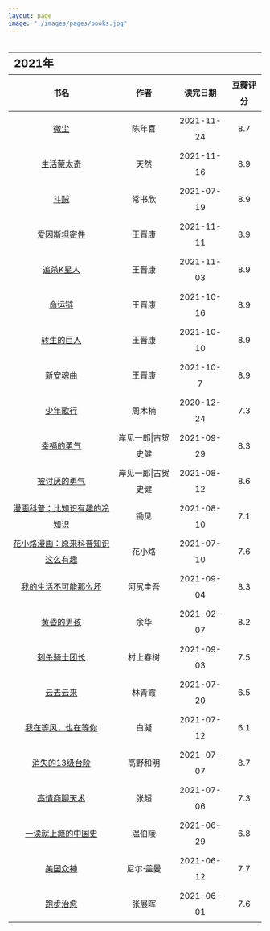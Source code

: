 ```yaml
---
layout: page
image: "./images/pages/books.jpg"
---
```

<table style="line-height:32px;width:100%; height:100%; margin: 0 auto;text-align:center;border-bottom:1px solid;">
    <thead>
        <tr>
            <th colspan="4" style="text-align:left;font-size:22px;">2021年</th>
        </tr>
        <tr style="border-bottom:1px solid; border-top:1px solid;">
    　       <th>书名</th>
             <th>作者</th>
             <th>读完日期</th>
             <th>豆瓣评分</th>
        </tr>
　　</thead>
    <tbody>
    　　<tr>
    　　　　　<td><a href="https://book.douban.com/subject/35585201/" target="_blank">微尘</a></td>
    　　　　　<td>陈年喜</td>
    　　　　　<td>2021-11-24</td>
    　　　　　<td>8.7</td>
    　　</tr>
    　　<tr>
    　　　　　<td><a href="https://book.douban.com/subject/35088492/" target="_blank">生活蒙太奇</a></td>
    　　　　　<td>天然</td>
    　　　　　<td>2021-11-16</td>
    　　　　　<td>8.9</td>
    　　</tr>
    　　<tr>
    　　　　　<td><a href="" target="_blank">斗贼</a></td>
    　　　　　<td>常书欣</td>
    　　　　　<td>2021-07-19</td>
    　　　　　<td>8.9</td>
    　　</tr>
    　　<tr>
    　　　　　<td><a href="https://book.douban.com/subject/26776239/" target="_blank">爱因斯坦密件</a></td>
    　　　　　<td>王晋康</td>
    　　　　　<td>2021-11-11</td>
    　　　　　<td>8.9</td>
    　　</tr>
    　　<tr>
    　　　　　<td><a href="https://book.douban.com/subject/26647632/" target="_blank">追杀K星人</a></td>
    　　　　　<td>王晋康</td>
    　　　　　<td>2021-11-03</td>
    　　　　　<td>8.9</td>
    　　</tr>
    　　<tr>
    　　　　　<td><a href="https://book.douban.com/subject/30176156/" target="_blank">命运链</a></td>
    　　　　　<td>王晋康</td>
    　　　　　<td>2021-10-16</td>
    　　　　　<td>8.9</td>
    　　</tr>
    　　<tr>
    　　　　　<td><a href="https://book.douban.com/subject/30176145/" target="_blank">转生的巨人</a></td>
    　　　　　<td>王晋康</td>
    　　　　　<td>2021-10-10</td>
    　　　　　<td>8.9</td>
    　　</tr>
    　　<tr>
    　　　　　<td><a href="https://book.douban.com/subject/30176143/" target="_blank">新安魂曲</a></td>
    　　　　　<td>王晋康</td>
    　　　　　<td>2021-10-7</td>
    　　　　　<td>8.9</td>
    　　</tr>
    　　<tr>
    　　　　　<td><a href="https://book.douban.com/subject/30487859/" target="_blank">少年歌行</a></td>
    　　　　　<td>周木楠</td>
    　　　　　<td>2020-12-24</td>
    　　　　　<td>7.3</td>
    　　</tr>
    　　<tr>
    　　　　　<td><a href="https://book.douban.com/subject/27039296/" target="_blank">幸福的勇气</a></td>
    　　　　　<td>岸见一郎|古贺史健</td>
    　　　　　<td>2021-09-29</td>
    　　　　　<td>8.3</td>
    　　</tr>
    　　<tr>
    　　　　　<td><a href="https://book.douban.com/subject/26369699/" target="_blank">被讨厌的勇气</a></td>
    　　　　　<td>岸见一郎|古贺史健</td>
    　　　　　<td>2021-08-12</td>
    　　　　　<td>8.6</td>
    　　</tr>
    　　<tr>
    　　　　　<td><a href="https://book.douban.com/subject/34858131/" target="_blank">漫画科普：比知识有趣的冷知识</a></td>
    　　　　　<td>锄见</td>
    　　　　　<td>2021-08-10</td>
    　　　　　<td>7.1</td>
    　　</tr>
    　　<tr>
    　　　　　<td><a href="https://book.douban.com/subject/35498312/" target="_blank">花小烙漫画：原来科普知识这么有趣</a></td>
    　　　　　<td>花小烙</td>
    　　　　　<td>2021-07-10</td>
    　　　　　<td>7.6</td>
    　　</tr>
    　　<tr>
    　　　　　<td><a href="https://book.douban.com/subject/30191460/" target="_blank">我的生活不可能那么坏</a></td>
    　　　　　<td>河尻圭吾</td>
    　　　　　<td>2021-09-04</td>
    　　　　　<td>8.3</td>
    　　</tr>
    　　<tr>
    　　　　　<td><a href="https://book.douban.com/subject/20397280/" target="_blank">黄昏的男孩</a></td>
    　　　　　<td>余华</td>
    　　　　　<td>2021-02-07</td>
    　　　　　<td>8.2</td>
    　　</tr>
    　　<tr>
    　　　　　<td><a href="https://book.douban.com/subject/27199470/" target="_blank">刺杀骑士团长</a></td>
    　　　　　<td>村上春树</td>
    　　　　　<td>2021-09-03</td>
    　　　　　<td>7.5</td>
    　　</tr>
    　　<tr>
    　　　　　<td><a href="https://book.douban.com/subject/26133987/" target="_blank">云去云来</a></td>
    　　　　　<td>林青霞</td>
    　　　　　<td>2021-07-20</td>
    　　　　　<td>6.5</td>
    　　</tr>
    　　<tr>
    　　　　　<td><a href="https://book.douban.com/subject/27067812/" target="_blank">我在等风，也在等你</a></td>
    　　　　　<td>白凝</td>
    　　　　　<td>2021-07-12</td>
    　　　　　<td>6.1</td>
    　　</tr>
    　　<tr>
    　　　　　<td><a href="https://book.douban.com/subject/34996429/" target="_blank">消失的13级台阶</a></td>
    　　　　　<td>高野和明</td>
    　　　　　<td>2021-07-07</td>
    　　　　　<td>8.7</td>
    　　</tr>
    　　<tr>
    　　　　　<td><a href="https://book.douban.com/subject/27196897/" target="_blank">高情商聊天术</a></td>
    　　　　　<td>张超</td>
    　　　　　<td>2021-07-06</td>
    　　　　　<td>7.3</td>
    　　</tr>
    　　<tr>
    　　　　　<td><a href="https://book.douban.com/subject/35152387/" target="_blank">一读就上瘾的中国史</a></td>
    　　　　　<td>温伯陵</td>
    　　　　　<td>2021-06-29</td>
    　　　　　<td>6.8</td>
    　　</tr>
    　　<tr>
    　　　　　<td><a href="https://book.douban.com/subject/26962859/" target="_blank">美国众神</a></td>
    　　　　　<td>尼尔·盖曼</td>
    　　　　　<td>2021-06-12</td>
    　　　　　<td>7.7</td>
    　　</tr>
    　　<tr>
    　　　　　<td><a href="https://book.douban.com/subject/35200726/" target="_blank">跑步治愈</a></td>
    　　　　　<td>张展晖</td>
    　　　　　<td>2021-06-01</td>
    　　　　　<td>7.6</td>
    　　</tr>
    </tbody>
</table>

<br/>
<table style="line-height:32px;width:100%; height:100%; margin: 0 auto;text-align:center;border-bottom:1px solid;">
    <thead>
        <tr>
            <th colspan="4" style="text-align:left;font-size:22px;">2020年</th>
        </tr>
        <tr style="border-bottom:1px solid; border-top:1px solid;">
    　       <th>书名</th>
             <th>作者</th>
             <th>读完日期</th>
             <th>豆瓣评分</th>
        </tr>
　　</thead>
    <tbody>
    　　<tr>
    　　　　　<td><a href="https://book.douban.com/subject/30254298/" target="_blank">云边有个小卖部</a></td>
    　　　　　<td>张嘉佳</td>
    　　　　　<td>2020-06-15</td>
    　　　　　<td>7.5</td>
    　　</tr>
    　　<tr>
    　　　　　<td><a href="https://book.douban.com/subject/35050614/" target="_blank">我的二本学生</a></td>
    　　　　　<td>黄灯</td>
    　　　　　<td>2020-12-23</td>
    　　　　　<td>7.6</td>
    　　</tr>
    　　<tr>
    　　　　　<td><a href="https://book.douban.com/subject/33420644/" target="_blank">你可以帮我挠挠背吗？</a></td>
    　　　　　<td>乔里·约翰</td>
    　　　　　<td>2020-12-01</td>
    　　　　　<td>6.4</td>
    　　</tr>
    　　<tr>
    　　　　　<td><a href="https://book.douban.com/subject/30188473/" target="_blank">无梦之境</a></td>
    　　　　　<td>七堇年</td>
    　　　　　<td>2020-11-16</td>
    　　　　　<td>6.3</td>
    　　</tr>
    　　<tr>
    　　　　　<td><a href="https://book.douban.com/subject/2340100/" target="_blank">遇见未知的自己</a></td>
    　　　　　<td>张德芬</td>
    　　　　　<td>2020-05-11</td>
    　　　　　<td>8.0</td>
    　　</tr>
    　　<tr>
    　　　　　<td><a href="https://book.douban.com/subject/1039060/" target="_blank">玉米</a></td>
    　　　　　<td>毕飞宇</td>
    　　　　　<td>2020-10-21</td>
    　　　　　<td>7.8</td>
    　　</tr>
    　　<tr>
    　　　　　<td><a href="https://book.douban.com/subject/35101682/" target="_blank">一起来粉碎朋友圈养生谣言</a></td>
    　　　　　<td>好奇博士团队</td>
    　　　　　<td>2020-10-08</td>
    　　　　　<td>7.4</td>
    　　</tr>
    　　<tr>
    　　　　　<td><a href="https://book.douban.com/subject/35200639/" target="_blank">半小时预防常见病</a></td>
    　　　　　<td>陈磊</td>
    　　　　　<td>2020-09-29</td>
    　　　　　<td>6.6</td>
    　　</tr>
    　　<tr>
    　　　　　<td><a href="https://book.douban.com/subject/26417188/" target="_blank">过简单而有品质的生活</a></td>
    　　　　　<td>加藤裕子</td>
    　　　　　<td>2020-09-28</td>
    　　　　　<td>6.6</td>
    　　</tr>
    　　<tr>
    　　　　　<td><a href="https://book.douban.com/subject/30820746/" target="_blank">大涨见识的杂学知识</a></td>
    　　　　　<td>蒲公英</td>
    　　　　　<td>2020-09-27</td>
    　　　　　<td>5.7</td>
    　　</tr>
    　　<tr>
    　　　　　<td><a href="https://book.douban.com/subject/34990848/" target="_blank">好好生活，慢慢相遇</a></td>
    　　　　　<td>林帝浣</td>
    　　　　　<td>2020-09-25</td>
    　　　　　<td>7.5</td>
    　　</tr>
    　　<tr>
    　　　　　<td><a href="https://book.douban.com/subject/33455758/" target="_blank">说出来你可能不信</a></td>
    　　　　　<td>SME</td>
    　　　　　<td>2020-09-22</td>
    　　　　　<td>6.8</td>
    　　</tr>
    　　<tr>
    　　　　　<td><a href="https://book.douban.com/subject/21966356/" target="_blank">沃兹传：与苹果一起疯狂</a></td>
    　　　　　<td>史蒂夫·沃兹尼亚克</td>
    　　　　　<td>2020-09-08</td>
    　　　　　<td>8.2</td>
    　　</tr>
    　　<tr>
    　　　　　<td><a href="https://book.douban.com/subject/34875818/" target="_blank">硅谷之火：个人计算机的诞生与衰落</a></td>
    　　　　　<td>迈克尔·斯韦因</td>
    　　　　　<td>2020-08-31</td>
    　　　　　<td>7.8</td>
    　　</tr>
    　　<tr>
    　　　　　<td><a href="https://book.douban.com/subject/34854338/" target="_blank">燃烧</a></td>
    　　　　　<td>午晔</td>
    　　　　　<td>2020-06-15</td>
    　　　　　<td>6.3</td>
    　　</tr>
    　　<tr>
    　　　　　<td><a href="https://book.douban.com/subject/30372199/" target="_blank">天谴者</a></td>
    　　　　　<td>法医秦明</td>
    　　　　　<td>2020-08-20</td>
    　　　　　<td>7.2</td>
    　　</tr>
    　　<tr>
    　　　　　<td><a href="https://book.douban.com/subject/27083910/" target="_blank">偷窥者</a></td>
    　　　　　<td>法医秦明</td>
    　　　　　<td>2020-08-10</td>
    　　　　　<td>7.4</td>
    　　</tr>
    　　<tr>
    　　　　　<td><a href="https://book.douban.com/subject/34821118/" target="_blank">知乎日历2020：有问题的日历</a></td>
    　　　　　<td>知乎</td>
    　　　　　<td>2020-08-06</td>
    　　　　　<td>6.2</td>
    　　</tr>
    　　<tr>
    　　　　　<td><a href="https://book.douban.com/subject/26772419/" target="_blank">幸存者</a></td>
    　　　　　<td>秦明</td>
    　　　　　<td>2020-07-31</td>
    　　　　　<td>7.5</td>
    　　</tr>
    　　<tr>
    　　　　　<td><a href="https://book.douban.com/subject/26349251/" target="_blank">清道夫</a></td>
    　　　　　<td>秦明</td>
    　　　　　<td>2020-07-24</td>
    　　　　　<td>7.4</td>
    　　</tr>
    　　<tr>
    　　　　　<td><a href="https://book.douban.com/subject/25896617/" target="_blank">第十一根手指</a></td>
    　　　　　<td>秦明</td>
    　　　　　<td>2020-07-13</td>
    　　　　　<td>7.3</td>
    　　</tr>
    　　<tr>
    　　　　　<td><a href="https://book.douban.com/subject/24531011/" target="_blank">无声的证词</a></td>
    　　　　　<td>法医秦明</td>
    　　　　　<td>2020-07-07</td>
    　　　　　<td>7.5</td>
    　　</tr>
    　　<tr>
    　　　　　<td><a href="https://book.douban.com/subject/26425831/" target="_blank">斯通纳</a></td>
    　　　　　<td>约翰·威廉斯</td>
    　　　　　<td>2020-06-21</td>
    　　　　　<td>8.8</td>
    　　</tr>
    　　<tr>
    　　　　　<td><a href="https://book.douban.com/subject/26638272/" target="_blank">天年</a></td>
    　　　　　<td>何夕</td>
    　　　　　<td>2020-06-09</td>
    　　　　　<td>7.1</td>
    　　</tr>
    　　<tr>
    　　　　　<td><a href="https://book.douban.com/subject/34953939/" target="_blank">巨大的拥抱</a></td>
    　　　　　<td>物久保</td>
    　　　　　<td>2020-05-30</td>
    　　　　　<td>8.1</td>
    　　</tr>
    　　<tr>
    　　　　　<td><a href="https://book.douban.com/subject/27003014/" target="_blank">半小时漫画中国史</a></td>
    　　　　　<td>二混子</td>
    　　　　　<td>2020-05-28</td>
    　　　　　<td>7.5</td>
    　　</tr>
    　　<tr>
    　　　　　<td><a href="https://book.douban.com/subject/27167935/" target="_blank">愿所有的相遇，都恰逢其时</a></td>
    　　　　　<td>DTT</td>
    　　　　　<td>2020-05-22</td>
    　　　　　<td>6.8</td>
    　　</tr>
    　　<tr>
    　　　　　<td><a href="https://book.douban.com/subject/26437752/" target="_blank">灯下尘</a></td>
    　　　　　<td>七堇年</td>
    　　　　　<td>2020-04-30</td>
    　　　　　<td>6.8</td>
    　　</tr>
    　　<tr>
    　　　　　<td><a href="https://book.douban.com/subject/26117896/" target="_blank">故事的开始</a></td>
    　　　　　<td>幾米</td>
    　　　　　<td>2020-02-06</td>
    　　　　　<td>8.1</td>
    　　</tr>
    　　<tr>
    　　　　　<td><a href="https://book.douban.com/subject/26971527/" target="_blank">与你重逢</a></td>
    　　　　　<td>马克·李维</td>
    　　　　　<td>2020-01-03</td>
    　　　　　<td>7.2</td>
    　　</tr>
    </tbody>
</table>

<br/>
<table style="line-height:32px;width:100%; height:100%; margin: 0 auto;text-align:center;border-bottom:1px solid;">
    <thead>
        <tr>
            <th colspan="4" style="text-align:left;font-size:22px;">2019年</th>
        </tr>
        <tr style="border-bottom:1px solid; border-top:1px solid;">
    　       <th>书名</th>
             <th>作者</th>
             <th>读完日期</th>
             <th>豆瓣评分</th>
        </tr>
　　</thead>
    <tbody>
    　　<tr>
    　　　　　<td><a href="https://book.douban.com/subject/25982254/" target="_blank">大萝卜和难挑的鳄梨</a></td>
    　　　　　<td>村上春树 </td>
    　　　　　<td></td>
    　　　　　<td>8.1</td>
    　　</tr>
    　　<tr>
    　　　　　<td><a href="https://book.douban.com/subject/25896113/" target="_blank">眼眶会红的人，一辈子都不会老</a></td>
    　　　　　<td>夏奈</td>
    　　　　　<td></td>
    　　　　　<td>6.6</td>
    　　</tr>
　　    <tr>
    　　　　　<td><a href="https://book.douban.com/subject/26898909/" target="_blank">时间的女儿</a></td>
    　　　　　<td>八月长安</td>
    　　　　　<td></td>
    　　　　　<td>7.7</td>
    　　</tr>
    　　<tr>
    　　　　　<td><a href="https://book.douban.com/subject/26382433/" target="_blank">无声告白</a></td>
    　　　　　<td>伍绮诗</td>
    　　　　　<td></td>
    　　　　　<td>8.2</td>
    　　</tr>
　　    <tr>
    　　　　　<td><a href="https://book.douban.com/subject/3244055/" target="_blank">群</a></td>
    　　　　　<td>弗兰克·施茨廷</td>
    　　　　　<td></td>
    　　　　　<td>7.9</td>
    　　</tr>
    　　<tr>
    　　　　　<td><a href="https://book.douban.com/subject/1080370/" target="_blank">情书</a></td>
    　　　　　<td>岩井俊二</td>
    　　　　　<td></td>
    　　　　　<td>8.6</td>
    　　</tr>
    　　<tr>
    　　　　　<td><a href="https://book.douban.com/subject/20449829/" target="_blank">我杀了他</a></td>
    　　　　　<td>东野圭吾</td>
    　　　　　<td></td>
    　　　　　<td>7.4</td>
    　　</tr>
　　    <tr>
    　　　　　<td><a href="" target="_blank">我们向何处去</a></td>
    　　　　　<td>王晋康</td>
    　　　　　<td></td>
    　　　　　<td>-</td>
    　　</tr>
    　　<tr>
    　　　　　<td><a href="https://book.douban.com/subject/3448653/" target="_blank">十字</a></td>
    　　　　　<td>王晋康</td>
    　　　　　<td></td>
    　　　　　<td>7.3</td>
    　　</tr>
    　　<tr>
    　　　　　<td><a href="https://book.douban.com/subject/27126634/" target="_blank">一禅小和尚:暖心治愈合集</a></td>
    　　　　　<td>一禅小和尚</td>
    　　　　　<td></td>
    　　　　　<td>8.0</td>
    　　</tr>
    　　<tr>
    　　　　　<td><a href="https://book.douban.com/subject/34799480/" target="_blank">天气之子</a></td>
    　　　　　<td>新海诚</td>
    　　　　　<td></td>
    　　　　　<td>7.2</td>
    　　</tr>
    　　<tr>
    　　　　　<td><a href="https://book.douban.com/subject/30475767/" target="_blank">人生海海</a></td>
    　　　　　<td>麦家</td>
    　　　　　<td></td>
    　　　　　<td>8.1</td>
    　　</tr>
    　　<tr>
    　　　　　<td><a href="https://book.douban.com/subject/25729093/" target="_blank">中国太阳</a></td>
    　　　　　<td>刘慈欣</td>
    　　　　　<td></td>
    　　　　　<td>8.5</td>
    　　</tr>
    　　<tr>
    　　　　　<td><a href="https://book.douban.com/subject/26631838/" target="_blank">第三次拯救未来世界</a></td>
    　　　　　<td>刘慈欣</td>
    　　　　　<td></td>
    　　　　　<td>7.9</td>
    　　</tr>
    　　<tr>
    　　　　　<td><a href="https://book.douban.com/subject/26416401/" target="_blank">我敢在你怀里孤独</a></td>
    　　　　　<td>刘若英</td>
    　　　　　<td></td>
    　　　　　<td>7.3</td>
    　　</tr>
    　　<tr>
    　　　　　<td><a href="https://book.douban.com/subject/30434719/" target="_blank">很冷很冷的冷门知识</a></td>
    　　　　　<td>尹霞</td>
    　　　　　<td></td>
    　　　　　<td>4.7</td>
    　　</tr>
    　　<tr>
    　　　　　<td><a href="https://book.douban.com/subject/26712353/" target="_blank">血疫:埃博拉的故事</a></td>
    　　　　　<td>理查德·普雷斯顿</td>
    　　　　　<td></td>
    　　　　　<td>8.6</td>
    　　</tr>
    　　<tr>
    　　　　　<td><a href="https://book.douban.com/subject/26791407/" target="_blank">孤独深处</a></td>
    　　　　　<td>郝景芳</td>
    　　　　　<td></td>
    　　　　　<td>6.4</td>
    　　</tr>
    　　<tr>
    　　　　　<td><a href="https://book.douban.com/subject/30229625/" target="_blank">终有一天你会懂</a></td>
    　　　　　<td>琢磨先生</td>
    　　　　　<td></td>
    　　　　　<td>6.7</td>
    　　</tr>
    　　<tr>
    　　　　　<td><a href="https://book.douban.com/subject/26807576/" target="_blank">赡养人类</a></td>
    　　　　　<td>刘慈欣</td>
    　　　　　<td></td>
    　　　　　<td>8.6</td>
    　　</tr>
    　　<tr>
    　　　　　<td><a href="https://book.douban.com/subject/34954110/" target="_blank">圆圆的肥皂泡</a></td>
    　　　　　<td>刘慈欣</td>
    　　　　　<td></td>
    　　　　　<td>7.7</td>
    　　</tr>
    　　<tr>
    　　　　　<td><a href="https://book.douban.com/subject/35314078/" target="_blank">纤维</a></td>
    　　　　　<td>刘慈欣</td>
    　　　　　<td></td>
    　　　　　<td>7.5</td>
    　　</tr>
    　　<tr>
    　　　　　<td><a href="https://book.douban.com/subject/3006581/" target="_blank">无人生还</a></td>
    　　　　　<td>阿加莎・克里斯蒂</td>
    　　　　　<td></td>
    　　　　　<td>8.9</td>
    　　</tr>
    　　<tr>
    　　　　　<td><a href="https://book.douban.com/subject/33455250/" target="_blank">乡村教师</a></td>
    　　　　　<td>刘慈欣</td>
    　　　　　<td></td>
    　　　　　<td>7.8</td>
    　　</tr>
    　　<tr>
    　　　　　<td><a href="https://book.douban.com/subject/1030651/" target="_blank">散文杂志</a></td>
    　　　　　<td>散文杂志社编</td>
    　　　　　<td></td>
    　　　　　<td>9.2</td>
    　　</tr>
    　　<tr>
    　　　　　<td><a href="https://book.douban.com/subject/30203081/" target="_blank">关键是品味</a></td>
    　　　　　<td>松浦弥太郎</td>
    　　　　　<td></td>
    　　　　　<td>6.3</td>
    　　</tr>
    　　<tr>
    　　　　　<td><a href="https://book.douban.com/subject/25809269/" target="_blank">目送:龙应台“人生三书”之三</a></td>
    　　　　　<td>龙应台</td>
    　　　　　<td></td>
    　　　　　<td>8.4</td>
    　　</tr>
    　　<tr>
    　　　　　<td><a href="https://book.douban.com/subject/26935435/" target="_blank">大裂</a></td>
    　　　　　<td>胡迁</td>
    　　　　　<td></td>
    　　　　　<td>7.7</td>
    　　</tr>
    　　<tr>
    　　　　　<td><a href="https://book.douban.com/subject/27131763/" target="_blank">如何有效整理信息</a></td>
    　　　　　<td>奥野宣之</td>
    　　　　　<td></td>
    　　　　　<td>6.8</td>
    　　</tr>
    　　<tr>
    　　　　　<td><a href="https://book.douban.com/subject/26314932/" target="_blank">言叶之庭</a></td>
    　　　　　<td>新海诚</td>
    　　　　　<td></td>
    　　　　　<td>8.4</td>
    　　</tr>
    　　<tr>
    　　　　　<td><a href="https://book.douban.com/subject/26789264/" target="_blank">极简生活:简而美的生活</a></td>
    　　　　　<td>有川真由美</td>
    　　　　　<td></td>
    　　　　　<td>6.4</td>
    　　</tr>
    　　<tr>
    　　　　　<td><a href="https://book.douban.com/subject/30270830/" target="_blank">奇迹唱片行</a></td>
    　　　　　<td>蕾秋·乔伊斯</td>
    　　　　　<td></td>
    　　　　　<td>7.0</td>
    　　</tr>
    　　<tr>
    　　　　　<td><a href="https://book.douban.com/subject/25803923/" target="_blank">你是我不及的梦</a></td>
    　　　　　<td>三毛</td>
    　　　　　<td></td>
    　　　　　<td>7.8</td>
    　　</tr>
    　　<tr>
    　　　　　<td><a href="https://book.douban.com/subject/2070844/" target="_blank">梦里花落知多少</a></td>
    　　　　　<td>三毛</td>
    　　　　　<td></td>
    　　　　　<td>8.8</td>
    　　</tr>
    　　<tr>
    　　　　　<td><a href="https://book.douban.com/subject/30267763/" target="_blank">有点意思:我的电影日记</a></td>
    　　　　　<td>黄渤</td>
    　　　　　<td></td>
    　　　　　<td>7.1</td>
    　　</tr>
    </tbody>
</table>

<table style="line-height:32px;width:100%; height:100%; margin: 0 auto;text-align:center;border-bottom:1px solid;">
    <thead>
        <tr>
            <th colspan="4" style="text-align:left;font-size:22px;">2018年</th>
        </tr>
        <tr style="border-bottom:1px solid; border-top:1px solid;">
    　       <th>书名</th>
             <th>作者</th>
             <th>读完日期</th>
             <th>豆瓣评分</th>
        </tr>
　　</thead>
    <tbody>
    　　<tr>
    　　　　　<td><a href="https://book.douban.com/subject/6518605/" target="_blank">三体(全集)</a></td>
    　　　　　<td>刘慈欣</td>
    　　　　　<td></td>
    　　　　　<td>9.4</td>
    　　</tr>
    　　<tr>
    　　　　　<td><a href="https://book.douban.com/subject/34447010/" target="_blank">一禅小和尚</a></td>
    　　　　　<td>一禅小和尚</td>
    　　　　　<td></td>
    　　　　　<td>8.3</td>
    　　</tr>
    　　<tr>
    　　　　　<td><a href="https://book.douban.com/subject/26602392/" target="_blank">你今天真好看</a></td>
    　　　　　<td>莉兹•克里莫</td>
    　　　　　<td></td>
    　　　　　<td>8.6</td>
    　　</tr>
    　　<tr>
    　　　　　<td><a href="https://book.douban.com/subject/26679174/" target="_blank">杨绛传</a></td>
    　　　　　<td>罗银胜</td>
    　　　　　<td></td>
    　　　　　<td>8.3</td>
    　　</tr>
    　　<tr>
    　　　　　<td><a href="https://book.douban.com/subject/20458045/" target="_blank">老九门</a></td>
    　　　　　<td>南派三叔</td>
    　　　　　<td></td>
    　　　　　<td>7.9</td>
    　　</tr>
    　　<tr>
    　　　　　<td><a href="https://book.douban.com/subject/1770782/" target="_blank">追风筝的人</a></td>
    　　　　　<td>卡勒德·胡赛尼</td>
    　　　　　<td></td>
    　　　　　<td>8.9</td>
    　　</tr>
    　　<tr>
    　　　　　<td><a href="https://book.douban.com/subject/26729408/" target="_blank">甘地自传</a></td>
    　　　　　<td>M.K.甘地</td>
    　　　　　<td></td>
    　　　　　<td>8.1</td>
    　　</tr>
    　　<tr>
    　　　　　<td><a href="https://book.douban.com/subject/27122523/" target="_blank">感谢自己的不完美</a></td>
    　　　　　<td>武志红</td>
    　　　　　<td></td>
    　　　　　<td>8.0</td>
    　　</tr>
    　　<tr>
    　　　　　<td><a href="" target="_blank">首届世界华语悬疑大赛优秀作品选集</a></td>
    　　　　　<td>-</td>
    　　　　　<td></td>
    　　　　　<td>-</td>
    　　</tr>
    　　<tr>
    　　　　　<td><a href="" target="_blank">达芬奇</a></td>
    　　　　　<td>皮波人物国际名人研究中心编著</td>
    　　　　　<td></td>
    　　　　　<td></td>
    　　</tr>
    　　<tr>
    　　　　　<td><a href="https://book.douban.com/series/29401" target="_blank">Mo现代推理馆</a></td>
    　　　　　<td>最推理杂志</td>
    　　　　　<td></td>
    　　　　　<td>-</td>
    　　</tr>
    　　<tr>
    　　　　　<td><a href="https://book.douban.com/subject/26853417/" target="_blank">我有故事，你有酒吗？</a></td>
    　　　　　<td>关东野客</td>
    　　　　　<td></td>
    　　　　　<td>5.6</td>
    　　</tr>
    　　<tr>
    　　　　　<td><a href="https://book.douban.com/subject/25984204/" target="_blank">乖，摸摸头</a></td>
    　　　　　<td>大冰</td>
    　　　　　<td></td>
    　　　　　<td>7.3</td>
    　　</tr>
    　　<tr>
    　　　　　<td><a href="https://book.douban.com/subject/27193113/" target="_blank">黑色皮革手册</a></td>
    　　　　　<td>松本清张</td>
    　　　　　<td></td>
    　　　　　<td>7.8</td>
    　　</tr>
    　　<tr>
    　　　　　<td><a href="https://book.douban.com/subject/26755503/" target="_blank">我可以咬一口吗？</a></td>
    　　　　　<td>莉兹·克里莫</td>
    　　　　　<td></td>
    　　　　　<td>8.7</td>
    　　</tr>
    　　<tr>
    　　　　　<td><a href="https://book.douban.com/subject/26278687/" target="_blank">皮囊</a></td>
    　　　　　<td>蔡崇达</td>
    　　　　　<td></td>
    　　　　　<td>7.5</td>
    　　</tr>
    　　<tr>
    　　　　　<td><a href="https://book.douban.com/subject/2303588/" target="_blank">心理罪(全集)</a></td>
    　　　　　<td>雷米</td>
    　　　　　<td></td>
    　　　　　<td>8.0</td>
    　　</tr>
    　　<tr>
    　　　　　<td><a href="https://book.douban.com/subject/26911421/" target="_blank">普京传:硬汉普京和他的权力世界</a></td>
    　　　　　<td>阿纳托利</td>
    　　　　　<td></td>
    　　　　　<td>5.8</td>
    　　</tr>
    　　<tr>
    　　　　　<td><a href="https://book.douban.com/subject/26694904/" target="_blank">世界很大，幸好有你</a></td>
    　　　　　<td>杨澜</td>
    　　　　　<td></td>
    　　　　　<td>7.4</td>
    　　</tr>
    　　<tr>
    　　　　　<td><a href="https://book.douban.com/subject/25747921/" target="_blank">从你的全世界路过</a></td>
    　　　　　<td>张嘉佳</td>
    　　　　　<td></td>
    　　　　　<td>7.0</td>
    　　</tr>
    　　<tr>
    　　　　　<td><a href="https://book.douban.com/subject/27120445/" target="_blank">蒲公英王朝:七王之战</a></td>
    　　　　　<td>刘宇昆</td>
    　　　　　<td></td>
    　　　　　<td>6.0</td>
    　　</tr>
    　　<tr>
    　　　　　<td><a href="https://book.douban.com/subject/26853726/" target="_blank">假面饭店</a></td>
    　　　　　<td>东野圭吾</td>
    　　　　　<td></td>
    　　　　　<td>7.1</td>
    　　</tr>
    　　<tr>
    　　　　　<td><a href="https://book.douban.com/subject/27194631/" target="_blank">我有一杯酒，可以慰风尘</a></td>
    　　　　　<td>关东野客</td>
    　　　　　<td></td>
    　　　　　<td>5.4</td>
    　　</tr>
    　　<tr>
    　　　　　<td><a href="https://book.douban.com/subject/26425651/" target="_blank">你只是看起来很努力</a></td>
    　　　　　<td>李尚龙</td>
    　　　　　<td></td>
    　　　　　<td>6.1</td>
    　　</tr>
    　　<tr>
    　　　　　<td><a href="https://book.douban.com/subject/27010212/" target="_blank">芳华</a></td>
    　　　　　<td>严歌苓</td>
    　　　　　<td></td>
    　　　　　<td>8.1</td>
    　　</tr>
    　　<tr>
    　　　　　<td><a href="https://book.douban.com/subject/27134325/" target="_blank">摆渡人2:重返荒原</a></td>
    　　　　　<td>克莱儿·麦克福尔</td>
    　　　　　<td></td>
    　　　　　<td>6.2</td>
    　　</tr>
    　　<tr>
    　　　　　<td><a href="https://book.douban.com/subject/25697053/" target="_blank">神奇知识大百科</a></td>
    　　　　　<td>赵伟</td>
    　　　　　<td></td>
    　　　　　<td>6.0</td>
    　　</tr>
    　　<tr>
    　　　　　<td><a href="https://book.douban.com/subject/1057244/" target="_blank">边城</a></td>
    　　　　　<td>沈从文</td>
    　　　　　<td></td>
    　　　　　<td>8.7</td>
    　　</tr>
    　　<tr>
    　　　　　<td><a href="https://book.douban.com/subject/26356948/" target="_blank">摆渡人</a></td>
    　　　　　<td>克莱儿·麦克福尔</td>
    　　　　　<td></td>
    　　　　　<td>6.2</td>
    　　</tr>
    　　<tr>
    　　　　　<td><a href="https://book.douban.com/subject/10564071/" target="_blank">白鹿原</a></td>
    　　　　　<td>陈忠实</td>
    　　　　　<td></td>
    　　　　　<td>9.2</td>
    　　</tr>
    　　<tr>
    　　　　　<td><a href="https://book.douban.com/subject/26598142/" target="_blank">湖畔</a></td>
    　　　　　<td>东野圭吾</td>
    　　　　　<td></td>
    　　　　　<td>7.3</td>
    　　</tr>
    　　<tr>
    　　　　　<td><a href="https://book.douban.com/subject/3713327/" target="_blank">圣女的救济</a></td>
    　　　　　<td>东野圭吾</td>
    　　　　　<td></td>
    　　　　　<td>7.7</td>
    　　</tr>
    　　<tr>
    　　　　　<td><a href="https://book.douban.com/subject/25862578/" target="_blank">解忧杂货店</a></td>
    　　　　　<td>东野圭吾</td>
    　　　　　<td></td>
    　　　　　<td>8.5</td>
    　　</tr>
    　　<tr>
    　　　　　<td><a href="" target="_blank"></a></td>
    　　　　　<td></td>
    　　　　　<td></td>
    　　　　　<td></td>
    　　</tr>
    </tbody>
</table>
